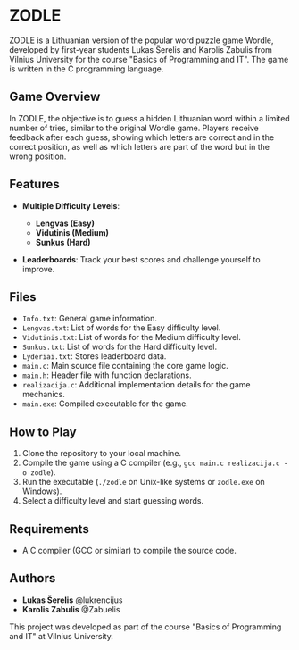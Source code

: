 # ZODLE

ZODLE is a Lithuanian version of the popular word puzzle game Wordle, developed by first-year students Lukas Šerelis and Karolis Zabulis from Vilnius University for the course "Basics of Programming and IT". The game is written in the C programming language.

## Game Overview

In ZODLE, the objective is to guess a hidden Lithuanian word within a limited number of tries, similar to the original Wordle game. Players receive feedback after each guess, showing which letters are correct and in the correct position, as well as which letters are part of the word but in the wrong position.

## Features

- **Multiple Difficulty Levels**: 
  - **Lengvas (Easy)** 
  - **Vidutinis (Medium)** 
  - **Sunkus (Hard)**
  
- **Leaderboards**: Track your best scores and challenge yourself to improve.

## Files

- `Info.txt`: General game information.
- `Lengvas.txt`: List of words for the Easy difficulty level.
- `Vidutinis.txt`: List of words for the Medium difficulty level.
- `Sunkus.txt`: List of words for the Hard difficulty level.
- `Lyderiai.txt`: Stores leaderboard data.
- `main.c`: Main source file containing the core game logic.
- `main.h`: Header file with function declarations.
- `realizacija.c`: Additional implementation details for the game mechanics.
- `main.exe`: Compiled executable for the game.

## How to Play

1. Clone the repository to your local machine.
2. Compile the game using a C compiler (e.g., `gcc main.c realizacija.c -o zodle`).
3. Run the executable (`./zodle` on Unix-like systems or `zodle.exe` on Windows).
4. Select a difficulty level and start guessing words.

## Requirements

- A C compiler (GCC or similar) to compile the source code.

## Authors

- **Lukas Šerelis** @lukrencijus
- **Karolis Zabulis** @Zabuelis

This project was developed as part of the course "Basics of Programming and IT" at Vilnius University.
